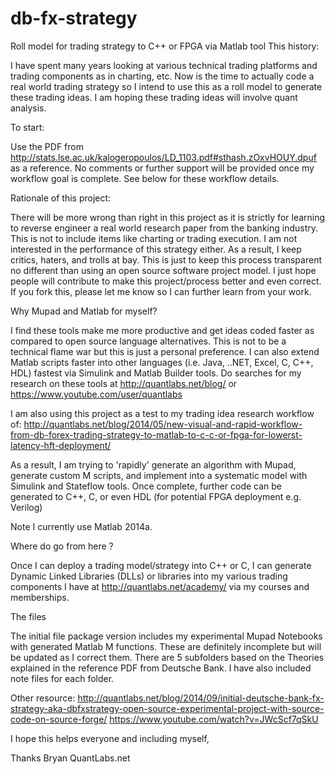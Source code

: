 db-fx-strategy
==============

Roll model for trading strategy to C++ or FPGA via Matlab tool
This history:

I have spent many years looking at various technical trading platforms and trading components as in charting, etc. Now is the time to actually code a real world trading strategy so I intend to use this as a roll model to generate these trading ideas. I am hoping these trading ideas will involve quant analysis. 

To start:

Use the PDF from http://stats.lse.ac.uk/kalogeropoulos/LD_1103.pdf#sthash.zOxvHOUY.dpuf as a reference. No comments or further support will be provided once my workflow goal is complete. See below for these workflow details. 

Rationale of this project:

There will be more wrong than right in this project as it is strictly for learning to reverse engineer a real world research paper from the banking industry. This is not to include items like charting or trading execution. I am not interested in the performance of this strategy either. As a result, I keep critics, haters, and trolls at bay. This is just to keep this process transparent no different than using an open source software project model. I just hope people will contribute to make this project/process better and even correct. If you fork this, please let me know so I can further learn from your work. 

Why Mupad and Matlab for myself?

I find these tools make me more productive and get ideas coded faster as compared to open source language alternatives. This is not to be a technical flame war but this is just a personal preference. I can also extend Matlab scripts faster into other languages (i.e. Java, ..NET, Excel, C, C++, HDL) fastest via Simulink and Matlab Builder tools. Do searches for my research on these tools at http://quantlabs.net/blog/ or https://www.youtube.com/user/quantlabs

I am also using this project as a test to my trading idea research workflow of:
http://quantlabs.net/blog/2014/05/new-visual-and-rapid-workflow-from-db-forex-trading-strategy-to-matlab-to-c-c-or-fpga-for-lowerst-latency-hft-deployment/

As a result, I am trying to 'rapidly' generate an algorithm with Mupad, generate custom M scripts, and implement into a systematic model with Simulink and Stateflow tools. Once complete, further code can be generated to C++, C, or even HDL (for potential FPGA deployment e.g. Verilog)

Note I currently use Matlab 2014a. 

Where do go from here ? 

Once I can deploy a trading model/strategy into C++ or C, I can generate Dynamic Linked Libraries (DLLs)  or libraries into my various trading components I have at http://quantlabs.net/academy/ via my courses and memberships. 

The files

The initial file package version includes my experimental Mupad Notebooks with generated Matlab M functions. These are definitely incomplete but will be updated as I correct them. There are 5 subfolders based on the Theories explained in the reference PDF from Deutsche Bank. I have also included note files for each folder.  

Other resource:
http://quantlabs.net/blog/2014/09/initial-deutsche-bank-fx-strategy-aka-dbfxstrategy-open-source-experimental-project-with-source-code-on-source-forge/
https://www.youtube.com/watch?v=JWcScf7qSkU

I hope this helps everyone and including myself,

Thanks Bryan 
QuantLabs.net
